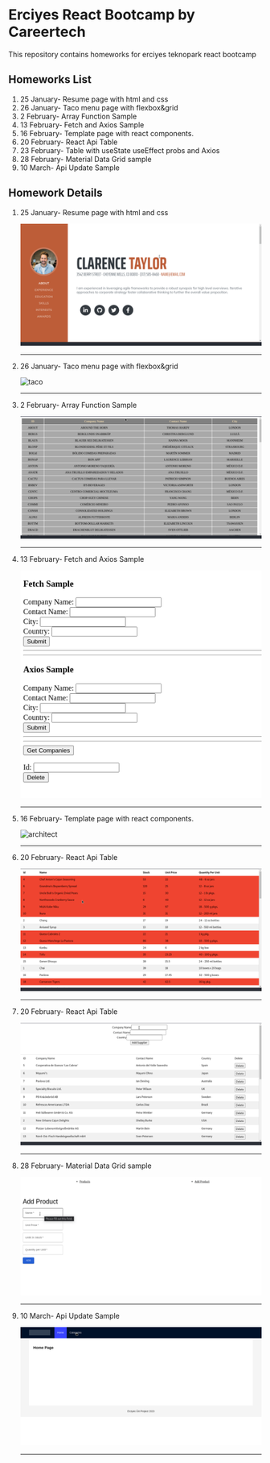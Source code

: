 <h1>Erciyes React Bootcamp by Careertech</h1>

<p>This repository contains homeworks for erciyes teknopark react bootcamp</p>

<h2>Homeworks List</h2>

<ol>
<li>25 January- Resume page with html and css</li>
<li>26 January- Taco menu page with flexbox&grid</li>
<li>2 February- Array Function Sample</li>
<li>13 February- Fetch and Axios Sample</li>
<li>16 February- Template page with react components.</li>
<li>20 February- React Api Table</li>
<li>23 February- Table with useState useEffect probs and Axios</li>
<li>28 February- Material Data Grid sample</li>
<li>10 March- Api Update Sample</li>

</ol>

<!-- ----------------------------- -->

<h2>Homework Details</h2>

<ol>
<li>25 January- Resume page with html and css <br>

![resume](./Resume-25January/resume.gif)

 </li>
 <hr>
<li>26 January- Taco menu page with flexbox&grid
<br>

![taco](./Taco-26January/taco.gif)</li>

<hr>

<li>2 February- Array Function Sample
<br>

![customer table](./Array-Functions-2February/customer-table.gif)

</li>
<hr>
<li>13 February- Fetch and Axios Sample

<br>

![axios fetch](./fetch-axios-13February/axios-fetch.png)</li>

<hr>

<li>16 February- Template page with react components.

<br>

![architect](./architect-16february/architect.gif)</li>

<hr>

<li>20 February- React Api Table

<br>

![react-api table](./api-table-react-20february/react-api-table.gif)</li>

<hr>

<li>20 February- React Api Table

<br>

![axios-api table](./axios-usestate-useeffect-23february/axios.gif)</li>

<hr>

<li>28 February- Material Data Grid sample

<br>

![material data grid sample](./datagridsample-28february/dataGrid.gif)</li>

<hr>

<li>10 March- Api Update Sample

<br>

![api update sample](./api-update-10March/api-update.gif)</li>

<hr>

</ol>
